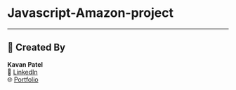 # Javascript-Amazon-project

---

## 👤 Created By

**Kavan Patel**  
🔗 [LinkedIn](https://www.linkedin.com/in/kavan-patel-763319251/)  
🌐 [Portfolio](https://kavanpatel.me)
